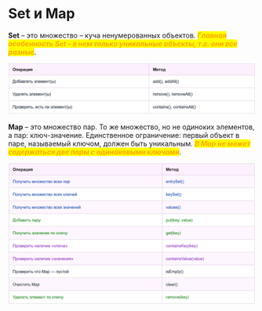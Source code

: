 # Set и Map

**Set** – это множество – куча ненумерованных объектов. _<mark style="color:orange;">**Главная особенность Set – в нем только уникальные объекты, т.е. они все разныe**</mark>_.

![](<../.gitbook/assets/изображение (1).png>)

**Map** – это множество пар. То же множество, но не одиноких элементов, а пар: ключ-значение. Единственное ограничение: первый объект в паре, называемый ключом, должен быть уникальным. _<mark style="color:orange;">**В Map не может содержаться две пары с одинаковыми ключами**</mark>_.

![](<../.gitbook/assets/изображение (3).png>)
